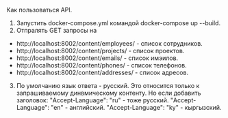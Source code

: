 Как пользоваться API.
1. Запустить docker-compose.yml командой docker-compose up --build.
2. Отпралять GET запросы на
- http://localhost:8002/content/employees/ - список сотрудников.
- http://localhost:8002/content/projects/ - список проектов.
- http://localhost:8002/content/emails/ - список имэилов.
- http://localhost:8002/content/phones/ - список телефонов.
- http://localhost:8002/content/addresses/ - список адресов.

3. По умолчанию язык ответа - русский. Это относится только к
запрашиваемому динвмическому контенту. Но если добавить заголовок:
    "Accept-Language": "ru" - тоже русский.
    "Accept-Language": "en" - английский.
    "Accept-Language": "ky" - кыргызский.
